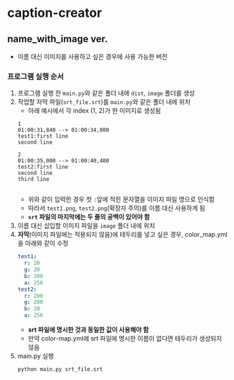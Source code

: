 # caption-creator

## name_with_image ver.

* 이름 대신 이미지를 사용하고 싶은 경우에 사용 가능한 버전

### 프로그램 실행 순서
1. 프로그램 실행 전 `main.py`와 같은 폴더 내에 `dist`, `image` 폴더를 생성
2. 작업할 자막 파일(`srt_file.srt`)를 `main.py`와 같은 폴더 내에 위치
    * 아래 예시에서 각 index (1, 2)가 한 이미지로 생성됨
    ```
    1
    01:00:31,840 --> 01:00:34,800
    test1:first line
    second line
   
    2
    01:00:35,000 --> 01:00:40,400
    test2:first line
    second line
    third line
    
    
    ```
    * 위와 같이 입력한 경우 첫 `:`앞에 적힌 문자열을 이미지 파일 명으로 인식함
    * 따라서 `test1.png`, `test2.png`(확장자 주의)를 이름 대신 사용하게 됨
    * **`srt` 파일의 마지막에는 두 줄의 공백이 있어야 함**
3. 이름 대신 삽입할 이미지 파일을 `image` 폴더 내에 위치
4. **자막**(이미지 파일에는 적용되지 않음)에 테두리를 넣고 싶은 경우, color_map.yml을 아래와 같이 수정
    ```yaml
    test1:
      r: 20
      g: 20
      b: 200
      a: 256
    test2:
      r: 200
      g: 200
      b: 20
      a: 256
    ```
    * **srt 파일에 명시한 것과 동일한 값이 사용해야 함**
    * 만약 color-map.yml에 srt 파일에 명시한 이름이 없다면 테두리가 생성되지 않음
5. main.py 실행
    ```python
    python main.py srt_file.srt
    ```
